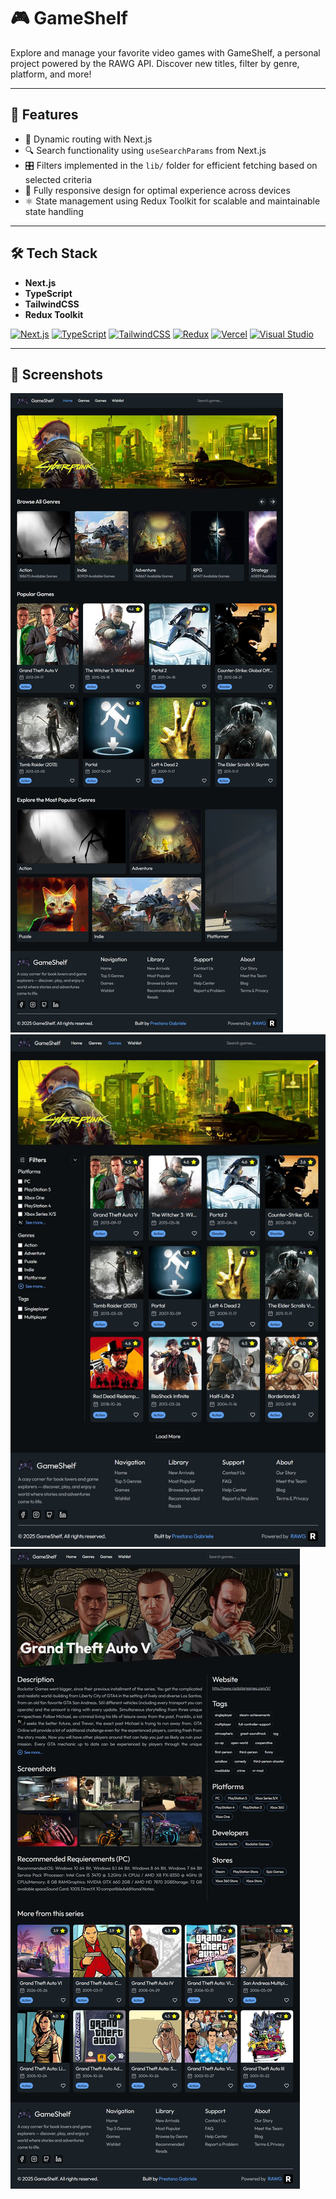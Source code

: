 # 🎮 GameShelf

Explore and manage your favorite video games with GameShelf, a personal project powered by the RAWG API. Discover new titles, filter by genre, platform, and more!

---

## 🚀 Features

- 🔄 Dynamic routing with Next.js  
- 🔍 Search functionality using `useSearchParams` from Next.js  
- 🎛️ Filters implemented in the `lib/` folder for efficient fetching based on selected criteria  
- 📱 Fully responsive design for optimal experience across devices  
- ⚛️ State management using Redux Toolkit for scalable and maintainable state handling  

---

## 🛠️ Tech Stack

- **Next.js**
- **TypeScript**
- **TailwindCSS**
- **Redux Toolkit**

[![Next.js](https://img.shields.io/badge/Next.js-black?logo=next.js&logoColor=white)](#)
[![TypeScript](https://img.shields.io/badge/TypeScript-3178C6?logo=typescript&logoColor=fff)](#)
[![TailwindCSS](https://img.shields.io/badge/Tailwind%20CSS-%2338B2AC.svg?logo=tailwind-css&logoColor=white)](#)
[![Redux](https://img.shields.io/badge/Redux-764ABC?logo=redux&logoColor=fff)](#)
[![Vercel](https://img.shields.io/badge/Vercel-%23000000.svg?logo=vercel&logoColor=white)](#)
[![Visual Studio](https://custom-icon-badges.demolab.com/badge/Visual%20Studio-5C2D91.svg?&logo=visualstudio&logoColor=white)](#)

---

## 📸 Screenshots
![App Screenshot](public/homepage-desktop.jpeg)
![App Screenshot](public/games-desktop.jpeg)
![App Screenshot](public/gamepage-desktop.jpeg)

